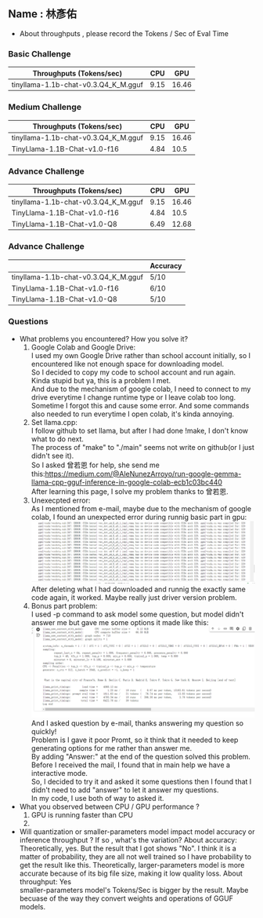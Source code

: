 ## Name : 林彥佑

* About throughputs , please record the Tokens / Sec of Eval Time 

### Basic Challenge
| Throughputs (Tokens/sec) | CPU      | GPU      | 
| --------                 | -------- | -------- | 
| tinyllama-1.1b-chat-v0.3.Q4_K_M.gguf  | 9.15     | 16.46     |


### Medium Challenge
| Throughputs (Tokens/sec) | CPU      | GPU      | 
| --------                 | -------- | -------- | 
| tinyllama-1.1b-chat-v0.3.Q4_K_M.gguf  | 9.15     | 16.46     |
| TinyLlama-1.1B-Chat-v1.0-f16  | 4.84     | 10.5     |



### Advance Challenge
| Throughputs (Tokens/sec) | CPU      | GPU      | 
| --------                 | -------- | -------- | 
| tinyllama-1.1b-chat-v0.3.Q4_K_M.gguf  | 9.15    | 16.46   |
| TinyLlama-1.1B-Chat-v1.0-f16  | 4.84     | 10.5     |
| TinyLlama-1.1B-Chat-v1.0-Q8  | 6.49     | 12.68    |


### Advance Challenge

|                           | Accuracy  |
| --------                 | --------  |
| tinyllama-1.1b-chat-v0.3.Q4_K_M.gguf | 5/10     |
| TinyLlama-1.1B-Chat-v1.0-f16         | 6/10     |
| TinyLlama-1.1B-Chat-v1.0-Q8          | 5/10     |

### Questions
* What problems you encountered? How you solve it?  
  1. Google Colab and Google Drive:  
     I used my own Google Drive rather than school account initially, so I encountered like not enough space for downloading model.  
     So I decided to copy my code to school account and run again. Kinda stupid but ya, this is a problem I met.  
     And due to the mechanism of google colab, I need to connect to my drive everytime I change runtime type or I leave colab too long.  
     Sometime I forgot this and cause some error. And some commands also needed to run everytime I open colab, it's kinda annoying.  
  2. Set llama.cpp:  
     I follow github to set llama, but after I had done !make, I don't know what to do next.  
     The process of "make" to "./main" seems not write on github(or I just didn't see it).  
     So I asked 曾若恩 for help, she send me this:https://medium.com/@AleNunezArroyo/run-google-gemma-llama-cpp-gguf-inference-in-google-colab-ecb1c03bc440  
     After learning this page, I solve my problem thanks to 曾若恩.  
  3. Unexecpted error:  
     As I mentioned from e-mail, maybe due to the mechanism of google colab, I found an unexpected error during runnig basic part in gpu:  
     ![image](https://github.com/yanyoulin/llama.cpp-for-Warm-Up-lab/blob/0ae4c1d346490280362ccc9d7c29cf8fed9029be/%E8%9E%A2%E5%B9%95%E6%93%B7%E5%8F%96%E7%95%AB%E9%9D%A2%202024-05-26%20002307.png)
     After deleting what I had downloaded and runnig the exactly same code again, it worked.
     Maybe really just driver version problem.
  4. Bonus part problem:  
     I used -p command to ask model some question, but model didn't answer me but gave me some options it made like this:  
     ![image](https://github.com/yanyoulin/llama.cpp-for-Warm-Up-lab/blob/main/%E8%9E%A2%E5%B9%95%E6%93%B7%E5%8F%96%E7%95%AB%E9%9D%A2%202024-05-27%20022114.png)
     And I asked question by e-mail, thanks answering my question so quickly!   
     Problem is I gave it poor Promt, so it think that it needed to keep generating options for me rather than answer me.   
     By adding "Answer:" at the end of the question solved this problem.   
     Before I received the mail, I found that in main help we have a interactive mode.   
     So, I decided to try it and asked it some questions then I found that I didn't need to add "answer" to let it answer my questions.   
     In my code, I use both of way to asked it.  
* What you observed between CPU / GPU performance ?  
  1.  GPU is running faster than CPU
  2.  
* Will quantization or smaller-parameters model impact model accuracy or inference throughput ? If so , what's the variation?
  About accuracy: Theoretically, yes. But the result that I got shows "No".
  I think it is a matter of probability, they are all not well trained so I have probability to get the result like this.
  Theoretically, larger-parameters model is more accurate because of its big file size, making it low quality loss.
  About throughput: Yes  
  smaller-parameters model's Tokens/Sec is bigger by the result.
  Maybe becuase of the way they convert weights and operations of GGUF models.



